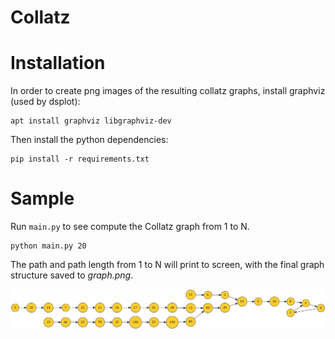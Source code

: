 # Collatz

# Installation

In order to create png images of the resulting collatz graphs, install graphviz
(used by dsplot):

```
apt install graphviz libgraphviz-dev
```

Then install the python dependencies:

``` 
pip install -r requirements.txt
```

# Sample

Run `main.py` to see compute the Collatz graph from 1 to N.

``` 
python main.py 20
```

The path and path length from 1 to N will print to screen, with the final graph
structure saved to *graph.png*.

![graph.png](resources/graph_N=15.png)

